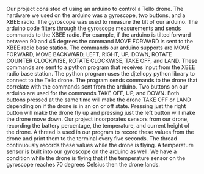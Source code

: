   Our project consisted of using an arduino to control a Tello drone. The hardware we used on the arduino was a gyroscope, two buttons, and a XBEE radio. The gyroscope was used to measure the tilt of our arduino. The arduino code filters through the gyroscope measurements and sends commands to the XBEE radio. For example, if the arduino is tilted forward between 90 and 45 degrees the command MOVE FORWARD is sent to the XBEE radio base station. The commands our arduino supports are MOVE FORWARD, MOVE BACKWARD, LEFT, RIGHT, UP, DOWN, ROTATE COUNTER CLOCKWISE, ROTATE CLOCKWISE, TAKE OFF, and LAND. These commands are sent to a python program that receives input from the XBEE radio base station. The python program uses the djtellopy python library to connect to the Tello drone. The program sends commands to the drone that correlate with the commands sent from the arduino. Two buttons on our arduino are used for the commands TAKE OFF, UP, and DOWN. Both buttons pressed at the same time will make the drone TAKE OFF or LAND depending on if the drone is in an on or off state. Pressing just the right button will make the drone fly up and pressing just the left button will make the drone move down. Our project incorporates sensors from our drone, recording the battery percentage, the temperature, and current height of the drone. A thread is used in our program to record these values from the drone and print them to the terminal every five seconds. The thread continuously records these values while the drone is flying. A temperature sensor is built into our gyroscope on the arduino as well. We have a condition while the drone is flying that if the temperature sensor on the gyroscope reaches 70 degrees Celsius then the drone lands.
